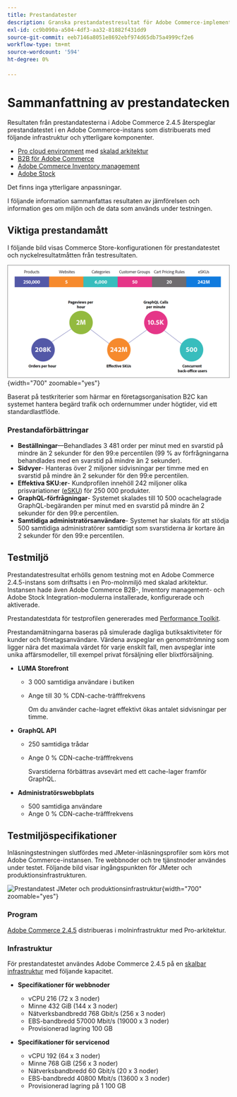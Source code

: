 ```yaml
---
title: Prestandatester
description: Granska prestandatestresultat för Adobe Commerce-implementeringar på Adobe molninfrastruktur.
exl-id: cc9b090a-a504-4df3-aa32-81882f431dd9
source-git-commit: eeb7146a8051e8692ebf974d65db75a4999cf2e6
workflow-type: tm+mt
source-wordcount: '594'
ht-degree: 0%

---
```


# Sammanfattning av prestandatecken

Resultaten från prestandatesterna i Adobe Commerce 2.4.5 återspeglar prestandatestet i en Adobe Commerce-instans som distribuerats med följande infrastruktur och ytterligare komponenter.
- [Pro cloud environment](https://experienceleague.adobe.com/docs/commerce-cloud-service/user-guide/architecture/pro-architecture.html) med [skalad arkitektur](https://experienceleague.adobe.com/docs/commerce-cloud-service/user-guide/architecture/scaled-architecture.html)
- [B2B för Adobe Commerce](https://experienceleague.adobe.com/docs/commerce-admin/b2b/introduction.html)
- [Adobe Commerce Inventory management](https://experienceleague.adobe.com/docs/commerce-admin/inventory/introduction.html)
- [Adobe Stock](https://experienceleague.adobe.com/docs/commerce-admin/content-design/media/adobe-stock/adobe-stock.html)

Det finns inga ytterligare anpassningar.

I följande information sammanfattas resultaten av jämförelsen och information ges om miljön och de data som används under testningen.

## Viktiga prestandamått

I följande bild visas Commerce Store-konfigurationen för prestandatestet och nyckelresultatmåtten från testresultaten.

![Prestandatest JMeter och produktionsinfrastruktur](../../../assets/performance/images/performance-benchmark-kpis-245-cloud.png){width="700" zoomable="yes"}

Baserat på testkriterier som härmar en företagsorganisation B2C kan systemet hantera begärd trafik och ordernummer under högtider, vid ett standardlastflöde.

### Prestandaförbättringar

- **Beställningar**—Behandlades 3 481 order per minut med en svarstid på mindre än 2 sekunder för den 99:e percentilen (99 % av förfrågningarna behandlades med en svarstid på mindre än 2 sekunder).
- **Sidvyer**- Hanteras över 2 miljoner sidvisningar per timme med en svarstid på mindre än 2 sekunder för den 99:e percentilen.
- **Effektiva SKU:er**- Kundprofilen innehöll 242 miljoner olika prisvariationer (<a href="https://experienceleague.adobe.com/docs/commerce-operations/implementation-playbook/best-practices/planning/product-sku-limits.html">eSKU</a>) för 250 000 produkter.
- **GraphQL-förfrågningar**- Systemet skalades till 10 500 ocachelagrade GraphQL-begäranden per minut med en svarstid på mindre än 2 sekunder för den 99:e percentilen.
- **Samtidiga administratörsanvändare**- Systemet har skalats för att stödja 500 samtidiga administratörer samtidigt som svarstiderna är kortare än 2 sekunder för den 99:e percentilen.

## Testmiljö

Prestandatestresultat erhölls genom testning mot en Adobe Commerce 2.4.5-instans som driftsatts i en Pro-molnmiljö med skalad arkitektur. Instansen hade även Adobe Commerce B2B-, Inventory management- och Adobe Stock Integration-modulerna installerade, konfigurerade och aktiverade.

Prestandatestdata för testprofilen genererades med <a href="https://experienceleague.adobe.com/docs/commerce-operations/configuration-guide/cli/generate-data.html">Performance Toolkit</a>.

Prestandamätningarna baseras på simulerade dagliga butiksaktiviteter för kunder och företagsanvändare. Värdena avspeglar en genomströmning som ligger nära det maximala värdet för varje enskilt fall, men avspeglar inte unika affärsmodeller, till exempel privat försäljning eller blixtförsäljning.

- **LUMA Storefront**
   - 3 000 samtidiga användare i butiken
   - Ange till 30 % CDN-cache-träfffrekvens

      Om du använder cache-lagret effektivt ökas antalet sidvisningar per timme.

- **GraphQL API**
   - 250 samtidiga trådar
   - Ange 0 % CDN-cache-träfffrekvens

      Svarstiderna förbättras avsevärt med ett cache-lager framför GraphQL.

- **Administratörswebbplats**
   - 500 samtidiga användare
   - Ange 0 % CDN-cache-träfffrekvens

## Testmiljöspecifikationer

Inläsningstestningen slutfördes med JMeter-inläsningsprofiler som körs mot Adobe Commerce-instansen. Tre webbnoder och tre tjänstnoder användes under testet. Följande bild visar ingångspunkten för JMeter och produktionsinfrastrukturen.

![Prestandatest JMeter och produktionsinfrastruktur](https://git.corp.adobe.com/storage/user/43354/files/4d801e3e-96b7-4193-b94f-12571263b495){width="700" zoomable="yes"}

### Program

<a href="https://experienceleague.adobe.com/docs/commerce-operations/release/notes/adobe-commerce/2-4-5.html">Adobe Commerce 2.4.5</a> distribueras i molninfrastruktur med Pro-arkitektur.

### Infrastruktur

För prestandatestet användes Adobe Commerce 2.4.5 på en [skalbar infrastruktur](https://experienceleague.adobe.com/docs/commerce-cloud-service/user-guide/architecture/scaled-architecture.html) med följande kapacitet.

- **Specifikationer för webbnoder**
   - vCPU 216 (72 x 3 noder)
   - Minne 432 GiB (144 x 3 noder)
   - Nätverksbandbredd 768 Gbit/s (256 x 3 noder)
   - EBS-bandbredd 57000 Mbit/s (19000 x 3 noder)
   - Provisionerad lagring 100 GB

- **Specifikationer för servicenod**
   - vCPU 192 (64 x 3 noder)
   - Minne 768 GiB (256 x 3 noder)
   - Nätverksbandbredd 60 Gbit/s (20 x 3 noder)
   - EBS-bandbredd 40800 Mbit/s (13600 x 3 noder)
   - Provisionerad lagring på 1 100 GB
